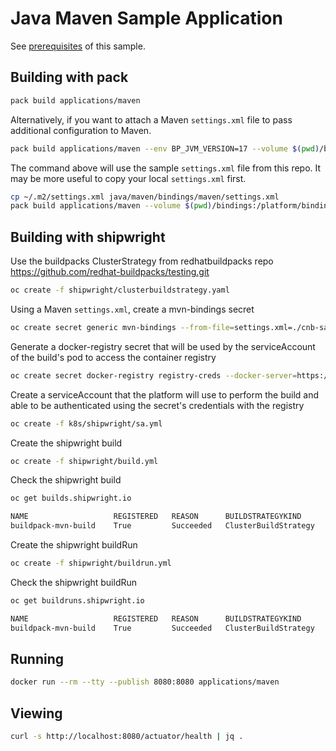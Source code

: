 # Java Maven Sample Application

See [prerequisites](https://paketo.io/docs/howto/java/#prerequisites) of this sample.

## Building with pack

```bash
pack build applications/maven
```

Alternatively, if you want to attach a Maven `settings.xml` file to pass additional configuration to Maven.

```bash
pack build applications/maven --env BP_JVM_VERSION=17 --volume $(pwd)/bindings:/platform/bindings
```

The command above will use the sample `settings.xml` file from this repo. It may be more useful to copy your local `settings.xml` first.

```bash
cp ~/.m2/settings.xml java/maven/bindings/maven/settings.xml
pack build applications/maven --volume $(pwd)/bindings:/platform/bindings
```

## Building with shipwright

Use the buildpacks ClusterStrategy from redhatbuildpacks repo https://github.com/redhat-buildpacks/testing.git

```bash
oc create -f shipwright/clusterbuildstrategy.yaml
```

Using a Maven `settings.xml`, create a mvn-bindings secret
```bash
oc create secret generic mvn-bindings --from-file=settings.xml=./cnb-sample-java/bindings/maven/settings.xml
```

Generate a docker-registry secret that will be used by the serviceAccount of the build's pod to access the container registry

```bash
oc create secret docker-registry registry-creds --docker-server=https://index.docker.io/v1/  --docker-username=xxx --docker-password='xxx'
```

Create a serviceAccount that the platform will use to perform the build and able to be authenticated using the
secret's credentials with the registry

```bash
oc create -f k8s/shipwright/sa.yml
```

Create the shipwright build 
```bash
oc create -f shipwright/build.yml
```

Check the shipwright build 
```bash
oc get builds.shipwright.io

NAME                   REGISTERED   REASON      BUILDSTRATEGYKIND      BUILDSTRATEGYNAME   CREATIONTIME
buildpack-mvn-build    True         Succeeded   ClusterBuildStrategy   buildpacks          7s
```

Create the shipwright buildRun
```bash
oc create -f shipwright/buildrun.yml
```

Check the shipwright buildRun
```bash
oc get buildruns.shipwright.io

NAME                   REGISTERED   REASON      BUILDSTRATEGYKIND      BUILDSTRATEGYNAME   CREATIONTIME
buildpack-mvn-build    True         Succeeded   ClusterBuildStrategy   buildpacks          7s
```


## Running

```bash
docker run --rm --tty --publish 8080:8080 applications/maven
```

## Viewing

```bash
curl -s http://localhost:8080/actuator/health | jq .
```
